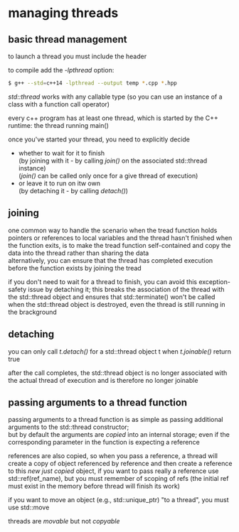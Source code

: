 managing threads
================

basic thread management
-----------------------

to launch a thread you must include the *<thread>* header

to compile add the *-lpthread* option:
```sh
$ g++ --std=c++14 -lpthread --output temp *.cpp *.hpp
```

*std::thread* works with any callable type (so you can use an 
instance of a class with a function call operator)

every c++ program has at least one thread, which is started by 
the C++ runtime: the thread running main()

once you've started your thread, you need to explicitly decide 
- whether to wait for it to finish  
  (by joining with it - by calling *join()* on the associated 
   std::thread instance)  
  (*join()* can be called only once for a give thread of execution)
- or leave it to run on itw own  
 (by detaching it - by calling *detach()*)


joining
-------

one common way to handle the scenario when the tread function holds
pointers or references to local variables and the thread hasn't 
finished when the function exits, is to make the tread function
self-contained and copy the data into the thread rather than 
sharing the data  
alternatively, you can ensure that the thread has completed execution
before the function exists by joining the tread

if you don't need to wait for a thread to finish, you can avoid this
exception-safety issue by detaching it; 
this breaks the association of the thread with the std::thread object
and ensures that std::terminate() won't be called when the
std::thread object is destroyed, even the thread is still running
in the brackground


detaching
---------

you can only call *t.detach()* for a std::thread object t when
*t.joinable()* return true

after the call completes, the std::thread object is no longer 
associated with the actual thread of execution and is therefore
no longer joinable


passing arguments to a thread function
--------------------------------------

passing arguments to a thread function is as simple as passing 
additional arguments to the std::thread constructor;  
but by default the arguments are *copied* into an internal storage;
even if the corresponding parameter in the function is expecting
a reference

references are also copied, so when you pass a reference, a thread
will create a copy of object referenced by reference and then create
a reference to this *new just copied* object, if you want to pass
really a reference use std::ref(ref_name), but you must remember
of scoping of refs (the initial ref must exist in the memory before
thread will finish its work)

if you want to move an object (e.g., std::unique_ptr) "to a thread",
you must use std::move

threads are *movable* but not *copyable*
